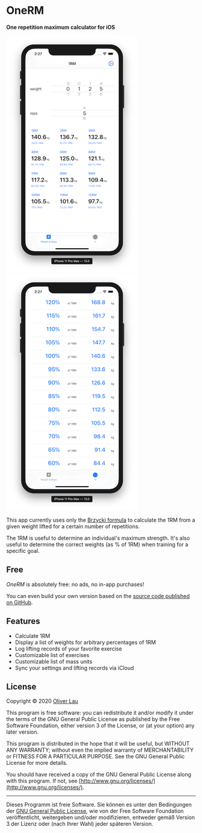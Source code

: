 #  OneRM

__One repetition maximum calculator for iOS__

![Main screen](1rm-main.png) ![Percentages screen](percentages.png)

This app currently uses only the [Brzycki formula](https://en.wikipedia.org/wiki/One-repetition_maximum#Brzycki) to calculate the 1RM from a given weight lifted for a certain number of repetitions.

The 1RM is useful to determine an individual's maximum strength. It's also useful to determine the correct weights (as % of 1RM) when training for a specific goal. 


## Free

_OneRM_ is absolutely free: no ads, no in-app purchases! 

You can even build your own version based on the [source code published on GitHub](https://github.com/ola-ct/1RM).

## Features

 - Calculate 1RM
 - Display a list of weights for arbitrary percentages of 1RM
 - Log lifting records of your favorite exercise
 - Customizable list of exercises
 - Customizable list of mass units
 - Sync your settings and lifting records via iCloud

## License

Copyright &copy; 2020 [Oliver Lau](mailto:oliver@ersatzworld.net)

This program is free software: you can redistribute it and/or modify it under the terms of the GNU General Public License as published by the Free Software Foundation, either version 3 of the License, or (at your option) any later version.

This program is distributed in the hope that it will be useful, but WITHOUT ANY WARRANTY; without even the implied warranty of MERCHANTABILITY or FITNESS FOR A PARTICULAR PURPOSE.  See the GNU General Public License for more details.

You should have received a copy of the GNU General Public License along with this program. If not, see [http://www.gnu.org/licenses/](http://www.gnu.org/licenses/).

---

Dieses Programm ist freie Software. Sie können es unter den Bedingungen der [GNU General Public License](http://www.gnu.org/licenses/gpl-3.0), wie von der Free Software Foundation veröffentlicht, weitergeben und/oder modifizieren, entweder gemäß Version 3 der Lizenz oder (nach Ihrer Wahl) jeder späteren Version.


